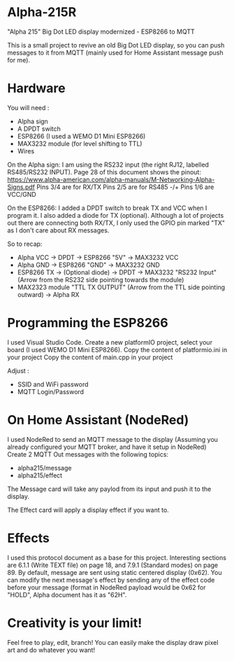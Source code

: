 # Alpha-215R
"Alpha 215" Big Dot LED display modernized - ESP8266 to MQTT

This is a small project to revive an old Big Dot LED display, so you can push messages to it from MQTT (mainly used for Home Assistant message push for me).

# Hardware
You will need :
- Alpha sign
- A DPDT switch
- ESP8266 (I used a WEMO D1 Mini ESP8266)
- MAX3232 module (for level shifting to TTL)
- Wires

On the Alpha sign:
I am using the RS232 input (the right RJ12, labelled RS485/RS232 INPUT).
Page 28 of this document shows the pinout: https://www.alpha-american.com/alpha-manuals/M-Networking-Alpha-Signs.pdf
Pins 3/4 are for RX/TX
Pins 2/5 are for RS485 -/+
Pins 1/6 are VCC/GND

On the ESP8266:
I added a DPDT switch to break TX and VCC when I program it. I also added a diode for TX (optional).
Although a lot of projects out there are connecting both RX/TX, I only used the GPIO pin marked "TX" as I don't care about RX messages.

So to recap:
- Alpha VCC -> DPDT -> ESP8266 "5V" -> MAX3232 VCC
- Alpha GND -> ESP8266 "GND" -> MAX3232 GND
- ESP8266 TX -> (Optional diode) -> DPDT -> MAX3232 "RS232 Input" (Arrow from the RS232 side pointing towards the module)
- MAX2323 module "TTL TX OUTPUT" (Arrow from the TTL side pointing outward) -> Alpha RX 

# Programming the ESP8266
I used Visual Studio Code.
Create a new platformIO project, select your board (I used WEMO D1 Mini ESP8266).
Copy the content of platformio.ini in your project
Copy the content of main.cpp in your project

Adjust :
- SSID and WiFi password
- MQTT Login/Password

# On Home Assistant (NodeRed)
I used NodeRed to send an MQTT message to the display (Assuming you already configured your MQTT broker, and have it setup in NodeRed)
Create 2 MQTT Out messages with the following topics:
- alpha215/message
- alpha215/effect

The Message card will take any paylod from its input and push it to the display.

The Effect card will apply a display effect if you want to.

# Effects
I used this protocol document as a base for this project.
Interesting sections are 6.1.1 (Write TEXT file) on page 18, and 7.9.1 (Standard modes) on page 89.
By default, message are sent using static centered display (0x62).
You can modify the next message's effect by sending any of the effect code before your message (format in NodeRed payload would be 0x62 for "HOLD", Alpha document has it as "62H".

# Creativity is your limit!
Feel free to play, edit, branch!
You can easily make the display draw pixel art and do whatever you want!
